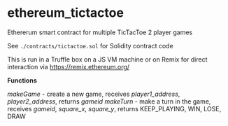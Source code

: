 # ethereum_tictactoe
Ethererum smart contract for multiple TicTacToe 2 player games

See `./contracts/tictactoe.sol` for Solidity contract code

This is run in a Truffle box on a JS VM machine or on Remix for direct interaction via https://remix.ethereum.org/

**Functions**

_makeGame_ - create a new game, receives *player1_address*, *player2_address*, returns *gameid*
_makeTurn_ - make a turn in the game, receives *gameid*, *square_x*, *square_y*, returns KEEP_PLAYING, WIN, LOSE, DRAW
